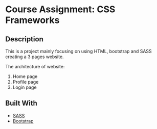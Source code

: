# Course Assignment: CSS Frameworks

## Description

This is a project mainly focusing on using HTML, bootstrap and SASS creating a 3 pages website.

The architecture of website:
1. Home page
2. Profile page
3. Login page

## Built With

- [SASS](https://sass-lang.com/)
- [Bootstrap](https://getbootstrap.com)

